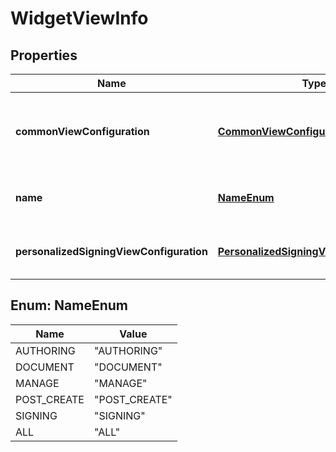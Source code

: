 
# WidgetViewInfo

## Properties
Name | Type | Description | Notes
------------ | ------------- | ------------- | -------------
**commonViewConfiguration** | [**CommonViewConfiguration**](CommonViewConfiguration.md) | Common view configuration for all the available views |  [optional]
**name** | [**NameEnum**](#NameEnum) | Name of the requested web form view |  [optional]
**personalizedSigningViewConfiguration** | [**PersonalizedSigningViewConfiguration**](PersonalizedSigningViewConfiguration.md) | Personalized SIGNING view configuration |  [optional]


<a name="NameEnum"></a>
## Enum: NameEnum
Name | Value
---- | -----
AUTHORING | &quot;AUTHORING&quot;
DOCUMENT | &quot;DOCUMENT&quot;
MANAGE | &quot;MANAGE&quot;
POST_CREATE | &quot;POST_CREATE&quot;
SIGNING | &quot;SIGNING&quot;
ALL | &quot;ALL&quot;



